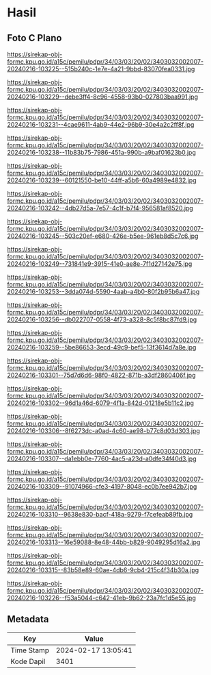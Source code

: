 # Hasil

## Foto C Plano

https://sirekap-obj-formc.kpu.go.id/a15c/pemilu/pdpr/34/03/03/20/02/3403032002007-20240216-103225--515b240c-1e7e-4a21-9bbd-83070fea0331.jpg

https://sirekap-obj-formc.kpu.go.id/a15c/pemilu/pdpr/34/03/03/20/02/3403032002007-20240216-103229--debe3ff4-8c96-4558-93b0-027803baa991.jpg

https://sirekap-obj-formc.kpu.go.id/a15c/pemilu/pdpr/34/03/03/20/02/3403032002007-20240216-103231--4cae9611-4ab9-44e2-96b9-30e4a2c2ff8f.jpg

https://sirekap-obj-formc.kpu.go.id/a15c/pemilu/pdpr/34/03/03/20/02/3403032002007-20240216-103238--11b83b75-7986-451a-990b-a9baf01623b0.jpg

https://sirekap-obj-formc.kpu.go.id/a15c/pemilu/pdpr/34/03/03/20/02/3403032002007-20240216-103239--60121550-be10-44ff-a5b6-60a4989e4832.jpg

https://sirekap-obj-formc.kpu.go.id/a15c/pemilu/pdpr/34/03/03/20/02/3403032002007-20240216-103242--4db27d5a-7e57-4c1f-b7f4-956581af8520.jpg

https://sirekap-obj-formc.kpu.go.id/a15c/pemilu/pdpr/34/03/03/20/02/3403032002007-20240216-103245--503c20ef-e680-426e-b5ee-961eb8d5c7c6.jpg

https://sirekap-obj-formc.kpu.go.id/a15c/pemilu/pdpr/34/03/03/20/02/3403032002007-20240216-103249--731841e9-3915-41e0-ae8e-7f1d27142e75.jpg

https://sirekap-obj-formc.kpu.go.id/a15c/pemilu/pdpr/34/03/03/20/02/3403032002007-20240216-103253--3dda074d-5590-4aab-a4b0-80f2b95b6a47.jpg

https://sirekap-obj-formc.kpu.go.id/a15c/pemilu/pdpr/34/03/03/20/02/3403032002007-20240216-103256--db022707-0558-4f73-a328-8c5f8bc87fd9.jpg

https://sirekap-obj-formc.kpu.go.id/a15c/pemilu/pdpr/34/03/03/20/02/3403032002007-20240216-103259--5be86653-3ecd-49c9-bef5-13f3614d7a8e.jpg

https://sirekap-obj-formc.kpu.go.id/a15c/pemilu/pdpr/34/03/03/20/02/3403032002007-20240216-103301--75d7d6d6-98f0-4822-871b-a3df2860406f.jpg

https://sirekap-obj-formc.kpu.go.id/a15c/pemilu/pdpr/34/03/03/20/02/3403032002007-20240216-103302--96d1a46d-6079-4f1a-842d-01218e5b11c2.jpg

https://sirekap-obj-formc.kpu.go.id/a15c/pemilu/pdpr/34/03/03/20/02/3403032002007-20240216-103306--8f6273dc-a0ad-4c60-ae98-b77c8d03d303.jpg

https://sirekap-obj-formc.kpu.go.id/a15c/pemilu/pdpr/34/03/03/20/02/3403032002007-20240216-103307--da1ebb0e-7760-4ac5-a23d-a0dfe34f40d3.jpg

https://sirekap-obj-formc.kpu.go.id/a15c/pemilu/pdpr/34/03/03/20/02/3403032002007-20240216-103309--91074966-cfe3-4197-8048-ec0b7ee942b7.jpg

https://sirekap-obj-formc.kpu.go.id/a15c/pemilu/pdpr/34/03/03/20/02/3403032002007-20240216-103310--9638e830-bacf-418a-9279-f7cefeab89fb.jpg

https://sirekap-obj-formc.kpu.go.id/a15c/pemilu/pdpr/34/03/03/20/02/3403032002007-20240216-103313--16e59088-8e48-44bb-b829-9049295d16a2.jpg

https://sirekap-obj-formc.kpu.go.id/a15c/pemilu/pdpr/34/03/03/20/02/3403032002007-20240216-103315--83b58e89-60ae-4db6-9cb4-215c4f34b30a.jpg

https://sirekap-obj-formc.kpu.go.id/a15c/pemilu/pdpr/34/03/03/20/02/3403032002007-20240216-103226--f53a5044-c642-41eb-9b62-23a7fc1d5e55.jpg


## Metadata

| Key        | Value               |
| ---------- | ------------------- |
| Time Stamp | 2024-02-17 13:05:41 |
| Kode Dapil | 3401                |



